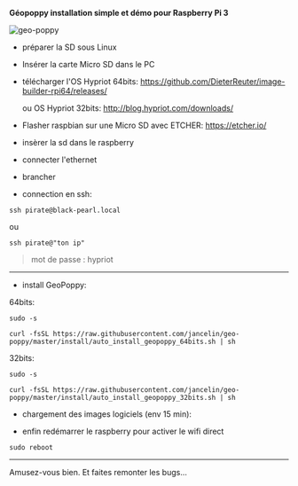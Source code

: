 **Géopoppy installation simple et démo pour Raspberry Pi 3**

![geo-poppy](https://cloud.githubusercontent.com/assets/6421175/7859239/41d9eaa6-053f-11e5-93d1-2056c6cff733.png)



* préparer la SD sous Linux

* Insérer la carte Micro SD dans le PC

* télécharger l'OS Hypriot 64bits: https://github.com/DieterReuter/image-builder-rpi64/releases/ 

  ou OS Hypriot 32bits: http://blog.hypriot.com/downloads/

* Flasher raspbian  sur une Micro SD avec ETCHER: https://etcher.io/
* insèrer la sd dans le raspberry
* connecter l'ethernet
* brancher
* connection en ssh:

```
ssh pirate@black-pearl.local
```
ou 

```
ssh pirate@"ton ip"
```

> mot de passe : hypriot

----------------------

* install GeoPoppy:

64bits:

```
sudo -s

curl -fsSL https://raw.githubusercontent.com/jancelin/geo-poppy/master/install/auto_install_geopoppy_64bits.sh | sh

```

32bits:

```
sudo -s

curl -fsSL https://raw.githubusercontent.com/jancelin/geo-poppy/master/install/auto_install_geopoppy_32bits.sh | sh

```

* chargement des images logiciels  (env 15 min):

* enfin redémarrer le raspberry pour activer le wifi direct
```
sudo reboot
```

________________________________________________________________________________

Amusez-vous bien. Et faites remonter les bugs...

